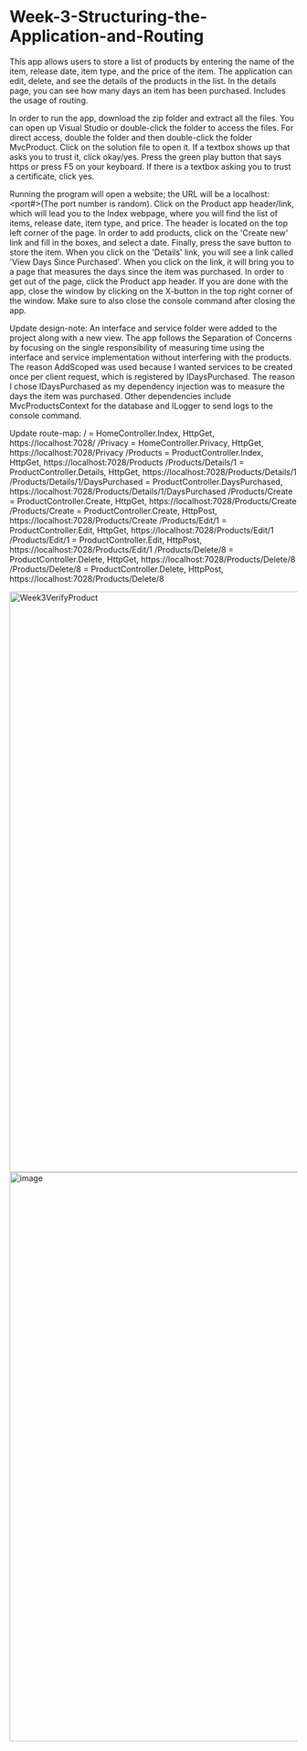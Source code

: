 # Week-3-Structuring-the-Application-and-Routing
This app allows users to store a list of products by entering the name of the item, release date, item type, and the price of the item. The application can edit, delete, and see the details of the products in the list. In the details page, you can see how many days an item has been purchased. Includes the usage of routing.

In order to run the app, download the zip folder and extract all the files. You can open up Visual Studio or double-click the folder to access the files. For direct access, double the folder and then double-click the folder MvcProduct. Click on the solution file to open it. If a textbox shows up that asks you to trust it, click okay/yes. Press the green play button that says https or press F5 on your keyboard. If there is a textbox asking you to trust a certificate, click yes. 

Running the program will open a website; the URL will be a localhost:<port#>(The port number is random). Click on the Product app header/link, which will lead you to the Index webpage, where you will find the list of items, release date, item type, and price. The header is located on the top left corner of the page. In order to add products, click on the 'Create new' link and fill in the boxes, and select a date. Finally, press the save button to store the item. When you click on the 'Details' link, you will see a link called 'View Days Since Purchased'. When you click on the link, it will bring you to a page that measures the days since the item was purchased. In order to get out of the page, click the Product app header. If you are done with the app, close the window by clicking on the X-button in the top right corner of the window. Make sure to also close the console command after closing the app. 

Update design-note: 
An interface and service folder were added to the project along with a new view. The app follows the Separation of Concerns by focusing on the single responsibility of measuring time using the interface and service implementation without interfering with the products. The reason AddScoped was used because I wanted services to be created once per client request, which is registered by IDaysPurchased. The reason I chose IDaysPurchased as my dependency injection was to measure the days the item was purchased. Other dependencies include MvcProductsContext for the database and ILogger to send logs to the console command.

Update route-map: 
/ = HomeController.Index, HttpGet, https://localhost:7028/
/Privacy = HomeController.Privacy, HttpGet, https://localhost:7028/Privacy
/Products = ProductController.Index, HttpGet, https://localhost:7028/Products
/Products/Details/1 = ProductController.Details, HttpGet, https://localhost:7028/Products/Details/1
/Products/Details/1/DaysPurchased = ProductController.DaysPurchased, https://localhost:7028/Products/Details/1/DaysPurchased
/Products/Create = ProductController.Create, HttpGet, https://localhost:7028/Products/Create
/Products/Create = ProductController.Create, HttpPost, https://localhost:7028/Products/Create
/Products/Edit/1 = ProductController.Edit, HttpGet, https://localhost:7028/Products/Edit/1
/Products/Edit/1 = ProductController.Edit, HttpPost, https://localhost:7028/Products/Edit/1
/Products/Delete/8 = ProductController.Delete, HttpGet, https://localhost:7028/Products/Delete/8 
/Products/Delete/8 = ProductController.Delete, HttpPost, https://localhost:7028/Products/Delete/8 

<img width="1897" height="1017" alt="Week3VerifyProduct" src="https://github.com/user-attachments/assets/01241daf-b77a-4491-81ec-bab1e3eaa2cc" /> 
<img width="1893" height="997" alt="image" src="https://github.com/user-attachments/assets/0eefe75b-9056-478e-9357-de7ca3bcba3f" />

